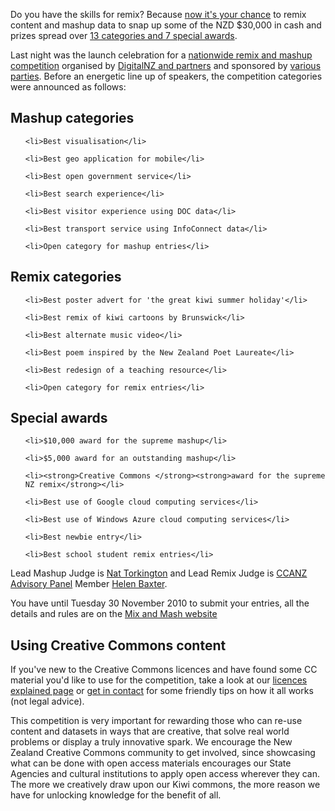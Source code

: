 <html><body><p>Do you have the skills for remix? Because <a href="http://www.mixandmash.org.nz/index.html" target="_self">now it's your chance</a> to remix content and mashup data to snap up some of the NZD $30,000 in cash and prizes spread over <a href="http://www.mixandmash.org.nz/categories.html" target="_self">13 categories and 7 special awards</a>.

Last night was the launch celebration for a <a href="http://www.mixandmash.org.nz/index.html" target="_self">nationwide remix and mashup competition</a> organised by <a href="http://www.mixandmash.org.nz/index.html" target="_self">DigitalNZ and partners</a> and sponsored by <a href="http://www.mixandmash.org.nz/sponsors.html" target="_self">various parties</a>. Before an energetic line up of speakers, the competition categories were announced as follows:

</p><h2>Mashup categories</h2>

<ul>

	<li>Best visualisation</li>

	<li>Best geo application for mobile</li>

	<li>Best open government service</li>

	<li>Best search experience</li>

	<li>Best visitor experience using DOC data</li>

	<li>Best transport service using InfoConnect data</li>

	<li>Open category for mashup entries</li>

</ul>

<h2>Remix categories</h2>

<ul>

	<li>Best poster advert for 'the great kiwi summer holiday'</li>

	<li>Best remix of kiwi cartoons by Brunswick</li>

	<li>Best alternate music video</li>

	<li>Best poem inspired by the New Zealand Poet Laureate</li>

	<li>Best redesign of a teaching resource</li>

	<li>Open category for remix entries</li>

</ul>

<h2>Special awards</h2>

<ul>

	<li>$10,000 award for the supreme mashup</li>

	<li>$5,000 award for an outstanding mashup</li>

	<li><strong>Creative Commons </strong><strong>award for the supreme NZ remix</strong></li>

	<li>Best use of Google cloud computing services</li>

	<li>Best use of Windows Azure cloud computing services</li>

	<li>Best newbie entry</li>

	<li>Best school student remix entries</li>

</ul>

Lead Mashup Judge is <a href="http://nathan.torkington.com/" target="_self">Nat Torkington</a> and Lead Remix Judge is <a href="http://creativecommons.org.nz/news_and_events/news/advisory_panel" target="_self">CCANZ Advisory Panel</a> Member <a href="http://www.mohawkmedia.co.nz/taxonomy/term/89" target="_self">Helen Baxter</a>.



You have until Tuesday 30 November 2010 to submit your entries, all the details and rules are on the <a href="http://www.mixandmash.org.nz/" target="_self">Mix and Mash website</a>

<h2>Using Creative Commons content</h2>

If you've new to the Creative Commons licences and have found some CC material you'd like to use for the competition, take a look at our <a href="http://creativecommons.org.nz/licences_explained__1" target="_self">licences explained page</a> or <a href="mailto:admin@creativecommons.org.nz" target="_self">get in contact</a> for some friendly tips on how it all works (not legal advice).



This competition is very important for rewarding those who can re-use content and datasets in ways that are creative, that solve real world problems or display a truly innovative spark. We encourage the New Zealand Creative Commons community to get involved, since showcasing what can be done with open access materials encourages our State Agencies and cultural institutions to apply open access wherever they can. The more we creatively draw upon our Kiwi commons, the more reason we have for unlocking knowledge for the benefit of all.</body></html>